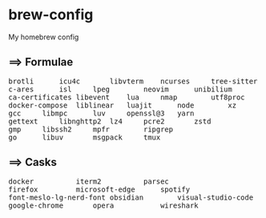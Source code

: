 # brew-config
My homebrew config

## ==> Formulae
<pre>
brotli		icu4c		libvterm	ncurses		tree-sitter
c-ares		isl		lpeg		neovim		unibilium
ca-certificates	libevent	lua		nmap		utf8proc
docker-compose	liblinear	luajit		node		xz
gcc		libmpc		luv		openssl@3	yarn
gettext		libnghttp2	lz4		pcre2		zstd
gmp		libssh2		mpfr		ripgrep
go		libuv		msgpack		tmux
</pre>

## ==> Casks
<pre>
docker			iterm2			parsec
firefox			microsoft-edge		spotify
font-meslo-lg-nerd-font	obsidian		visual-studio-code
google-chrome		opera			wireshark
</pre>
